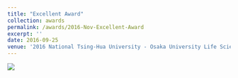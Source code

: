 ```yaml
---
title: "Excellent Award"
collection: awards
permalink: /awards/2016-Nov-Excellent-Award
excerpt: ''
date: 2016-09-25
venue: '2016 National Tsing-Hua University - Osaka University Life Science Student Symposium'
---
```


![](http://www.bio.sci.osaka-u.ac.jp/dbs01/img/20161102-17.jpg)
